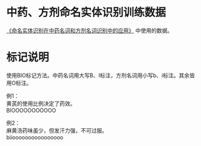# 中药、方剂命名实体识别训练数据
[《命名实体识别在中药名词和方剂名词识别中的应用》](http://zgys.cnjournals.org/ch/reader/view_abstract.aspx?file_no=20190616&flag=1) 中使用的数据。

# 标记说明

使用BIO标记方法。中药名词用大写B、I标注，方剂名词用小写b、i标注。其余皆用O标注。

例1：\
黄芪的使用比例决定了药效。\
BIOOOOOOOOOOO


例2：\
麻黄汤药味虽少，但发汗力强，不可过服。\
biioooooooooooooooo
